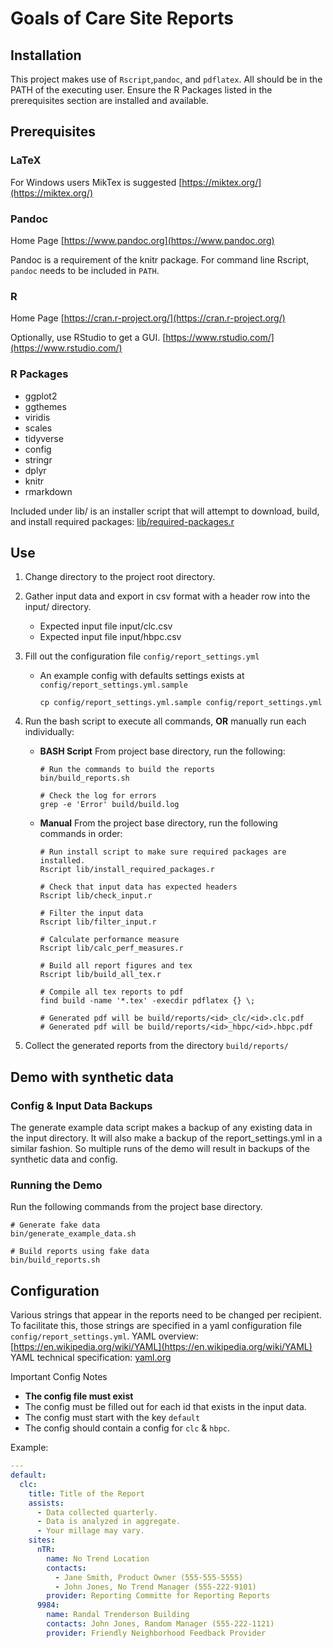 # Goals of Care Site Reports

## Installation
This project makes use of `Rscript`,`pandoc`, and `pdflatex`.
All should be in the PATH of the executing user. 
Ensure the R Packages listed in the prerequisites section are installed and available. 

## Prerequisites

### LaTeX
For Windows users MikTex is suggested [https://miktex.org/](https://miktex.org/)

### Pandoc
Home Page [https://www.pandoc.org](https://www.pandoc.org)

Pandoc is a requirement of the knitr package.  For command line Rscript, `pandoc` needs to be included in `PATH`.

### R
Home Page [https://cran.r-project.org/](https://cran.r-project.org/)

Optionally, use RStudio to get a GUI. [https://www.rstudio.com/](https://www.rstudio.com/)

### R Packages
- ggplot2
- ggthemes
- viridis
- scales
- tidyverse
- config
- stringr
- dplyr
- knitr
- rmarkdown

Included under lib/ is an installer script that will attempt to download, build, and install required packages: [lib/required-packages.r](lib/required-packages.r)

## Use
1. Change directory to the project root directory.

1. Gather input data and export in csv format with a header row into the input/ directory.
    - Expected input file input/clc.csv
    - Expected input file input/hbpc.csv

1. Fill out the configuration file `config/report_settings.yml`
    - An example config with defaults settings exists at `config/report_settings.yml.sample`
      ```console
      cp config/report_settings.yml.sample config/report_settings.yml
      ```

1. Run the bash script to execute all commands, **OR** manually run each individually:
    - **BASH Script** From project base directory, run the following:
        ```console
        # Run the commands to build the reports
        bin/build_reports.sh

        # Check the log for errors
        grep -e 'Error' build/build.log
        ```

    - **Manual** From the project base directory, run the following commands in order:
        ```console
        # Run install script to make sure required packages are installed.
        Rscript lib/install_required_packages.r

        # Check that input data has expected headers
        Rscript lib/check_input.r

        # Filter the input data
        Rscript lib/filter_input.r

        # Calculate performance measure
        Rscript lib/calc_perf_measures.r

        # Build all report figures and tex
        Rscript lib/build_all_tex.r

        # Compile all tex reports to pdf
        find build -name '*.tex' -execdir pdflatex {} \;

        # Generated pdf will be build/reports/<id>_clc/<id>.clc.pdf
        # Generated pdf will be build/reports/<id>_hbpc/<id>.hbpc.pdf
        ```
1. Collect the generated reports from the directory `build/reports/`

## Demo with synthetic data
### Config & Input Data Backups
The generate example data script makes a backup of any existing data in the input directory.
It will also make a backup of the report_settings.yml in a similar fashion.
So multiple runs of the demo will result in backups of the synthetic data and config.
### Running the Demo
Run the following commands from the project base directory. 
```console
# Generate fake data
bin/generate_example_data.sh

# Build reports using fake data
bin/build_reports.sh
```

## Configuration
Various strings that appear in the reports need to be changed per recipient.
To facilitate this, those strings are specified in a yaml configuration file `config/report_settings.yml`.
YAML overview: [https://en.wikipedia.org/wiki/YAML](https://en.wikipedia.org/wiki/YAML)
YAML technical specification: [yaml.org](yaml.org)

Important Config Notes
- **The config file must exist**
- The config must be filled out for each id that exists in the input data.
- The config must start with the key `default`
- The config should contain a config for `clc` & `hbpc`.

Example:

```yaml
---
default:
  clc:
    title: Title of the Report
    assists:
      - Data collected quarterly.
      - Data is analyzed in aggregate.
      - Your millage may vary.
    sites:
      nTR:
        name: No Trend Location
        contacts:
          - Jane Smith, Product Owner (555-555-5555)
          - John Jones, No Trend Manager (555-222-9101)
        provider: Reporting Committe for Reporting Reports
      9984: 
        name: Randal Trenderson Building
        contacts: John Jones, Random Manager (555-222-1121)
        provider: Friendly Neighborhood Feedback Provider
```
